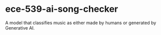 # ece-539-ai-song-checker
A model that classifies music as either made by humans or generated by Generative AI.
